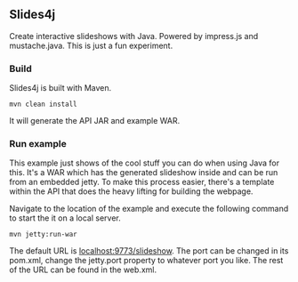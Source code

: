 ## Slides4j ##

Create interactive slideshows with Java. Powered by impress.js and mustache.java. This is just a fun experiment.

### Build ###

Slides4j is built with Maven.

    mvn clean install
    
It will generate the API JAR and example WAR.

### Run example ###
This example just shows of the cool stuff you can do when using Java for this. It's a WAR which has the generated slideshow inside and can be run from an embedded jetty.
To make this process easier, there's a template within the API that does the heavy lifting for building the webpage.

Navigate to the location of the example and execute the following command to start the it on a local server.

    mvn jetty:run-war
    
The default URL is [localhost:9773/slideshow](localhost:9773/slideshow).
The port can be changed in its pom.xml, change the jetty.port property to whatever port you like. The rest of the URL can be found in the web.xml.